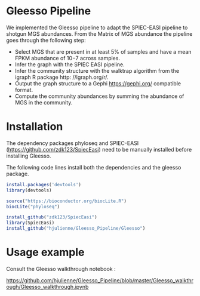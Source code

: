 # Gleesso Pipeline



We implemented the Gleesso pipeline to adapt the SPIEC-EASI pipeline to shotgun MGS abundances. From the Matrix of MGS abundance the pipeline goes through the following step:

* Select MGS that are present in at least 5% of samples and have a mean FPKM abundance of 10−7 across samples. 
* Infer the graph with the SPIEC EASI pipeline. 
* Infer the community structure with the walktrap algorithm from the igraph R package http: //igraph.org/r/. 
* Output the graph structure to a Gephi https://gephi.org/ compatible format.
* Compute the community abundances by summing the abundance of MGS in the community.


# Installation

The dependency packages phyloseq and SPIEC-EASI (https://github.com/zdk123/SpiecEasi) need to be manually installed before installing Gleesso. 

The following code lines install both the dependencies and the gleesso package.

```r
install.packages('devtools')
library(devtools)

source("https://bioconductor.org/biocLite.R")
biocLite("phyloseq")

install_github("zdk123/SpiecEasi")
library(SpiecEasi)
install_github("hjulienne/Gleesso_Pipeline/Gleesso")
```

# Usage example

Consult the Gleesso walkthrough notebook :

https://github.com/hjulienne/Gleesso_Pipeline/blob/master/Gleesso_walkthrough/Gleesso_walkthrough.ipynb


